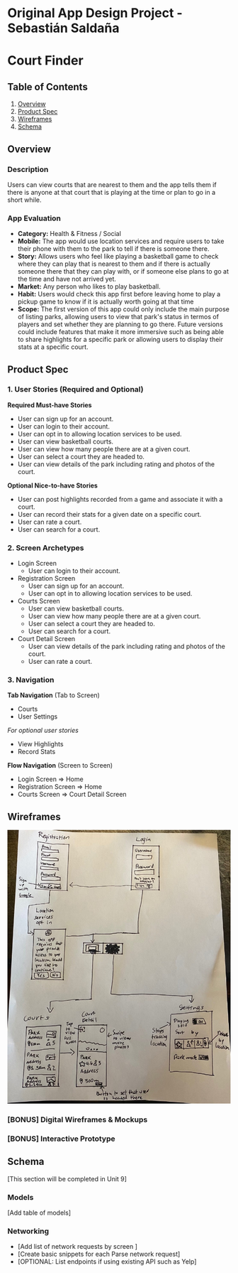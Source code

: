 Original App Design Project - Sebastián Saldaña
===

# Court Finder

## Table of Contents
1. [Overview](#Overview)
1. [Product Spec](#Product-Spec)
1. [Wireframes](#Wireframes)
2. [Schema](#Schema)

## Overview
### Description
Users can view courts that are nearest to them and the app tells them if there is anyone at that court that is playing at the time or plan to go in a short while.

### App Evaluation
- **Category:** Health & Fitness / Social
- **Mobile:** The app would use location services and require users to take their phone with them to the park to tell if there is someone there. 
- **Story:** Allows users who feel like playing a basketball game to check where they can play that is nearest to them and if there is actually someone there that they can play with, or if someone else plans to go at the time and have not arrived yet. 
- **Market:** Any person who likes to play basketball. 
- **Habit:** Users would check this app first before leaving home to play a pickup game to know if it is actually worth going at that time
- **Scope:** The first version of this app could only include the main purpose of listing parks, allowing users to view that park's status in termos of players and set whether they are planning to go there. Future versions could include features that make it more immersive such as being able to share highlights for a specific park or allowing users to display their stats at a specific court. 

## Product Spec

### 1. User Stories (Required and Optional)

**Required Must-have Stories**

* User can sign up for an account.
* User can login to their account.
* User can opt in to allowing location services to be used.
* User can view basketball courts.
* User can view how many people there are at a given court.
* User can select a court they are headed to. 
* User can view details of the park including rating and photos of the court.

**Optional Nice-to-have Stories**
* User can post highlights recorded from a game and associate it with a court.
* User can record their stats for a given date on a specific court. 
* User can rate a court.
* User can search for a court.

### 2. Screen Archetypes

* Login Screen
   * User can login to their account. 
* Registration Screen
    * User can sign up for an account.
    * User can opt in to allowing location services to be used.
* Courts Screen
   * User can view basketball courts.
   * User can view how many people there are at a given court.
   * User can select a court they are headed to. 
   * User can search for a court.
* Court Detail Screen
    * User can view details of the park including rating and photos of the court.
    * User can rate a court.
### 3. Navigation

**Tab Navigation** (Tab to Screen)

* Courts
* User Settings

*For optional user stories*
* View Highlights
* Record Stats

**Flow Navigation** (Screen to Screen)

* Login Screen
   => Home
* Registration Screen
   => Home
* Courts Screen
   => Court Detail Screen

## Wireframes
![](./courtfinder_wireframes.jpeg)

### [BONUS] Digital Wireframes & Mockups

### [BONUS] Interactive Prototype

## Schema 
[This section will be completed in Unit 9]
### Models
[Add table of models]
### Networking
- [Add list of network requests by screen ]
- [Create basic snippets for each Parse network request]
- [OPTIONAL: List endpoints if using existing API such as Yelp]
